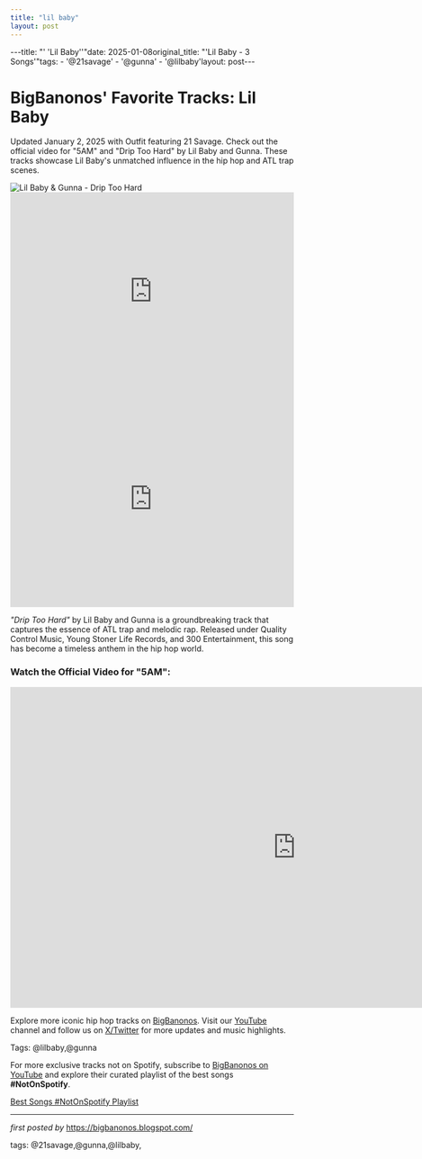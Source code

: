 ```yaml
---
title: "lil baby"
layout: post
---
```

---title: "' 'Lil Baby''"date: 2025-01-08original_title: "'Lil Baby - 3 Songs'"tags:  - '@21savage'  - '@gunna'  - '@lilbaby'layout: post---<h1 >BigBanonos' Favorite Tracks: Lil Baby</h1> <!-- Introductory Text --><p >Updated January 2, 2025 with Outfit featuring 21 Savage. Check out the official video for "5AM" and "Drip Too Hard" by Lil Baby and Gunna. These tracks showcase Lil Baby's unmatched influence in the hip hop and ATL trap scenes.</p> <!-- Featured Image --><div > <img src="https://www.rubiconline.com/wp-content/uploads/2018/10/Gunna-and-Lil-Baby.png" alt="Lil Baby & Gunna - Drip Too Hard" /></div> <!-- Spotify Playlist Embed --><div > <iframe src="https://open.spotify.com/embed/playlist/3CtXD1vLxnVMBMxT4WwoZk?utm_source=generator" width="100%" height="352" frameBorder="0" allowfullscreen="" allow="autoplay; clipboard-write; encrypted-media; fullscreen; picture-in-picture" loading="lazy"></iframe></div> <!-- YouTube Video Embed for "Drip Too Hard" --><div > <iframe width="100%" height="385" src="https://www.youtube.com/embed/THcVOf1kNh0" title="Lil Baby x Gunna - Drip Too Hard (Official Audio)" frameborder="0" allow="accelerometer; autoplay; clipboard-write; encrypted-media; gyroscope; picture-in-picture; web-share" referrerpolicy="strict-origin-when-cross-origin" allowfullscreen></iframe></div> <!-- Song Information --><div > <p><em>"Drip Too Hard"</em> by Lil Baby and Gunna is a groundbreaking track that captures the essence of ATL trap and melodic rap. Released under Quality Control Music, Young Stoner Life Records, and 300 Entertainment, this song has become a timeless anthem in the hip hop world.</p></div> <!-- YouTube Video Embed for "5AM" --><h3 >Watch the Official Video for "5AM":</h3><div > <iframe width="1013" height="570" src="https://www.youtube.com/embed/KhhN6m7Lfyw" title="Lil Baby - 5AM (Official Video)" frameborder="0" allow="accelerometer; autoplay; clipboard-write; encrypted-media; gyroscope; picture-in-picture; web-share" referrerpolicy="strict-origin-when-cross-origin" allowfullscreen></iframe></div> <!-- Footer Links --><div > <p>Explore more iconic hip hop tracks on <a href="https://bigbanonos.blogspot.com/" target="_blank">BigBanonos</a>. Visit our <a href="https://www.youtube.com/@BigBanonos" target="_blank">YouTube</a> channel and follow us on <a href="https://x.com/bigbanonos" target="_blank">X/Twitter</a> for more updates and music highlights.</p></div> <!-- Tags --><p >Tags: @lilbaby,@gunna</p><!--Subscribe and Playlist Links--><div>    <p>For more exclusive tracks not on Spotify, subscribe to <a href="https://www.youtube.com/@BigBanonos" target="_blank">BigBanonos on YouTube</a> and explore their curated playlist of the best songs <strong>#NotOnSpotify</strong>.</p>    <p><a href="https://www.youtube.com/playlist?list=PLtuNtuTatqI0kFahUCbtbfenC_ET5O_tr" target="_blank">Best Songs #NotOnSpotify Playlist<br /></a></p></div><hr /><p><em>first posted by</em> <a href="https://bigbanonos.blogspot.com/" rel="noopener" target="_new">https://bigbanonos.blogspot.com/</a></p><p>tags: @21savage,@gunna,@lilbaby,</p>